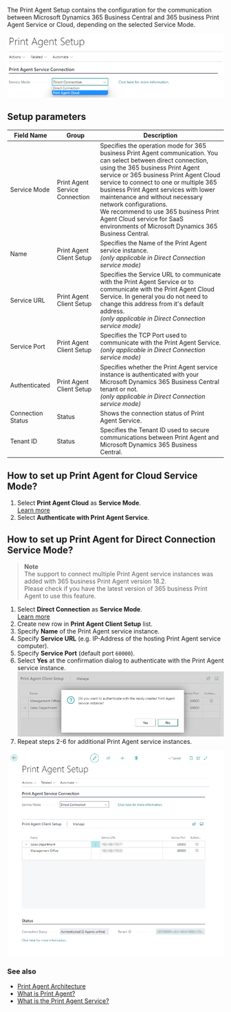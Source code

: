 The Print Agent Setup contains the configuration for the communication between Microsoft Dynamics 365 Business Central and 365 business Print Agent Service or Cloud, depending on the selected Service Mode.

![Print Agent Setup](/assets/images/365-business-print-agent/646d98fab6c688ad444f61f5397dce86873cda4a90db60986a40ba1eb3911ce9.png)

## Setup parameters

| Field Name | Group | Description |
| --- | --- | --- |
| Service Mode | Print Agent Service Connection | Specifies the operation mode for 365 business Print Agent communication. You can select between direct connection, using the 365 business Print Agent service or 365 business Print Agent Cloud service to connect to one or multiple 365 business Print Agent services with lower maintenance and without necessary network configurations.<br>We recommend to use 365 business Print Agent Cloud service for SaaS environments of Microsoft Dynamics 365 Business Central. |
| Name | Print Agent Client Setup | Specifies the Name of the Print Agent service instance.<br>_(only applicable in Direct Connection service mode)_ |
| Service URL | Print Agent Client Setup | Specifies the Service URL to communicate with the Print Agent Service or to communicate with the Print Agent Cloud Service. In general you do not need to change this address from it's default address.<br>_(only applicable in Direct Connection service mode)_ |
| Service Port | Print Agent Client Setup | Specifies the TCP Port used to communicate with the Print Agent Service.<br>_(only applicable in Direct Connection service mode)_ |
| Authenticated | Print Agent Client Setup | Specifies whether the Print Agent service instance is authenticated with your Microsoft Dynamics 365 Business Central tenant or not.<br>_(only applicable in Direct Connection service mode)_ |
| Connection Status | Status | Shows the connection status of Print Agent Service. |
| Tenant ID | Status | Specifies the Tenant ID used to secure communications between Print Agent and Microsoft Dynamics 365 Business Central. |

## How to set up Print Agent for Cloud Service Mode?

 1. Select **Print Agent Cloud** as **Service Mode**.<br>[Learn more](../print-agent-whatis/#architecture)
 2. Select **Authenticate with Print Agent Service**.

## How to set up Print Agent for Direct Connection Service Mode?

> **Note**<br>The support to connect multiple Print Agent service instances was added with 365 business Print Agent version 18.2.<br>Please check if you have the latest version of 365 business Print Agent to use this feature.

 1. Select **Direct Connection** as **Service Mode**.<br>[Learn more](../print-agent-whatis/#architecture)
 2. Create new row in **Print Agent Client Setup** list.
 3. Specify **Name** of the Print Agent service instance.
 4. Specify **Service URL** (e.g. IP-Address of the hosting Print Agent service computer).
 5. Specify **Service Port** (default port `60000`).
 6. Select **Yes** at the confirmation dialog to authenticate with the Print Agent service instance.<br>![Confirmation dialog for Print Agent service authentication](/assets/images/365-business-print-agent/a35b2150c883bf9145a1c14e555a9e3bdd18c906ddcef52e7b14a4600699a44a.png)
 7. Repeat steps 2-6 for additional Print Agent service instances.

![Direct Connection - Print Agent Client Setup](/assets/images/365-business-print-agent/ad7903e49277a20398b0c18fa585552dcfe486312d657bc2c78b7e41f2b3d62b.png) 

### See also

 - [Print Agent Architecture](../print-agent-whatis/#architecture)
 - [What is Print Agent?](../print-agent-whatis/)
 - [What is the Print Agent Service?](../print-agent-client-whatis/)
